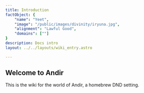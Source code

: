 ```yaml
---
title: Introduction
factObject: {
    "name": "Yeet",
    "image": "/public/images/divinity/iryuna.jpg",
    "alignment": "Lawful Good",
    "domains": [""]
}
description: Docs intro
layout: ../../layouts/wiki_entry.astro

---
```

<!-- test2 -->
## Welcome to Andir

This is the wiki for the world of Andir, a homebrew DND setting. 
